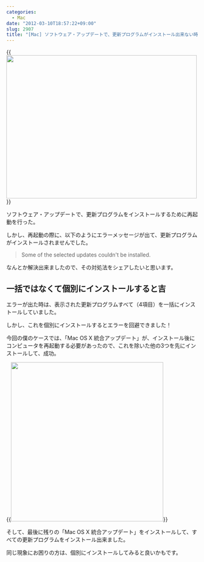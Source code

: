 ```yaml
---
categories:
  - Mac
date: "2012-03-10T18:57:22+09:00"
slug: 2907
title: "[Mac] ソフトウェア・アップデートで、更新プログラムがインストール出来ない時の対処法"
---
```


{{<img alt="" src="/images/2012/03/2907_1.jpg" width="500" height="375">}}

ソフトウェア・アップデートで、更新プログラムをインストールするために再起動を行った。

しかし、再起動の際に、以下のようにエラーメッセージが出て、更新プログラムがインストールされませんでした。

> Some of the selected updates couldn't be installed.

なんとか解決出来ましたので、その対処法をシェアしたいと思います。

## 一括ではなくて個別にインストールすると吉

エラーが出た時は、表示された更新プログラムすべて（4項目）を一括にインストールしていました。

しかし、これを個別にインストールするとエラーを回避できました！

今回の僕のケースでは、「Mac OS X 統合アップデート」が、インストール後にコンピュータを再起動する必要があったので、これを除いた他の3つを先にインストールして、成功。

{{<img alt="" src="/images/2012/03/2907_2.png" width="400" height="417">}}

そして、最後に残りの「Mac OS X 統合アップデート」をインストールして、すべての更新プログラムをインストール出来ました。

同じ現象にお困りの方は、個別にインストールしてみると良いかもです。
